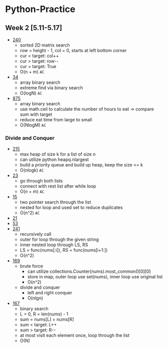 # Python-Practice
## Week 2 [5.11-5.17]
- [240](https://leetcode.com/problems/search-a-2d-matrix-ii)
  - sorted 2D matrix search
  - row = height - 1, col = 0, starts at left bottom corner
  - cur < target: col++
  - cur > target: row--
  - cur = target: True
  - O(n + m) `AC`
- [34](https://leetcode.com/problems/find-first-and-last-position-of-element-in-sorted-array/)
  - array binary search
  - extreme find via binary search
  - O(logN) `AC`
- [875](https://leetcode.com/problems/koko-eating-bananas/)
  - array binary search
  - use math.ceil to calculate the number of hours to eat -> compare sum with target
  - reduce eat time from large to small
  - O(NlogM) `AC`

### Divide and Conquer
- [215](https://leetcode.com/problems/kth-largest-element-in-an-array/)
  - max heap of size k for a list of size n
  - can utilize python heapq.nlargest
  - build a priority queue and build up heap, keep the size <= k
  - O(nlogk) `AC`
- [23](https://leetcode.com/problems/merge-two-sorted-lists/)
  - go through both lists
  - connect with rest list after while loop
  - O(n + m) `AC`
- [15](https://leetcode.com/problems/3sum/)
  - two pointer search through the list
  - nested for loop and used set to reduce duplicates
  - O(n^2) `AC`
- [21]()
- [53]()
- [241](https://leetcode.com/problems/different-ways-to-add-parentheses/)
  - recursively call
  - outer for loop through the given string
  - inner nested loop through LS, RS
  - LS = func(nums[:i]), RS = func(nums[i+1:])
  - O(n^2)
- [169](https://leetcode.com/problems/majority-element/)
  - brute force
    - can utilize collections.Counter(nums).most_common()[0][0]
    - store in map, outer loop use set(nums), inner loop use original list
    - O(n^2)
  - divide and conquer
    - left and right conquer
    - O(nlgn)
- [167](https://leetcode.com/problems/two-sum-ii-input-array-is-sorted/)
  - binary search
  - L = 0, R = len(nums) - 1
  - sum = nums[L] + nums[R]
  - sum < target: L++
  - sum > target: R--
  - at most visit each element once, loop through the list
  - O(N)

